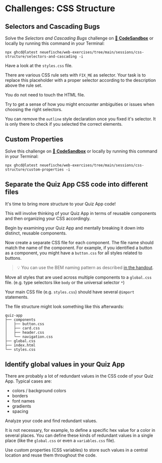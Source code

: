 # Challenges: CSS Structure

## Selectors and Cascading Bugs

Solve the _Selectors and Cascading Bugs_ challenge on
[🔗 **CodeSandbox**](https://codesandbox.io/s/github/neuefische/web-exercises/tree/main/sessions/css-structure/selectors-and-cascading-bugs?file=/css/styles.css)
or locally by running this command in your Terminal:

```
npx ghcd@latest neuefische/web-exercises/tree/main/sessions/css-structure/selectors-and-cascading -i
```

Have a look at the `styles.css` file.

There are various CSS rule sets with `FIX_ME` as selector. Your task is to replace this placeholder
with a proper selector according to the description above the rule set.

You do not need to touch the HTML file.

Try to get a sense of how you might encounter ambiguities or issues when choosing the right
selectors.

You can remove the `outline` style declaration once you fixed it's selector. It is only there to
check if you selected the correct elements.

## Custom Properties

Solve this challenge on
[🔗 **CodeSandbox**](https://codesandbox.io/s/github/neuefische/web-exercises/tree/main/sessions/css-structure/custom-properties?file=/README.md)
or locally by running this command in your Terminal:

```
npx ghcd@latest neuefische/web-exercises/tree/main/sessions/css-structure/custom-properties -i
```

## Separate the Quiz App CSS code into different files

It's time to bring more structure to your Quiz App code!

This will involve thinking of your Quiz App in terms of reusable components and then organizing your CSS accordingly.

Begin by examining your Quiz App and mentally breaking it down into distinct, reusable components.

Now create a separate CSS file for each component. The file name should match the name of the component. For example, if you identified a button as a component, you might have a `button.css` for all styles related to buttons.

> 💡 You can use the BEM naming pattern as described [in the handout](./css-structure.md/#BEM).

Move all styles that are used across multiple components to a `global.css` file. (e.g. type
selectors like `body` or the universal selector `*`)

Your main CSS file (e.g. `styles.css`) should have several `@import` statements.

The file structure might look something like this afterwards:

```
quiz-app
├── components
│   ├── button.css
│   ├── card.css
│   ├── header.css
│   └── navigation.css
├── global.css
├── index.html
└── styles.css
```

## Identify global values in your Quiz App

There are probably a lot of redundant values in the CSS code of your Quiz App. Typical cases are:

- colors / background colors
- borders
- font names
- gradients
- spacing

Analyze your code and find redundant values.

It is not necessary, for example, to define a specific hex value for a color in several places. You
can define these kinds of redundant values in a single place (like the `global.css` or even a
`variables.css` file).

Use custom properties (CSS variables) to store such values in a central location and reuse them
throughout the code.
